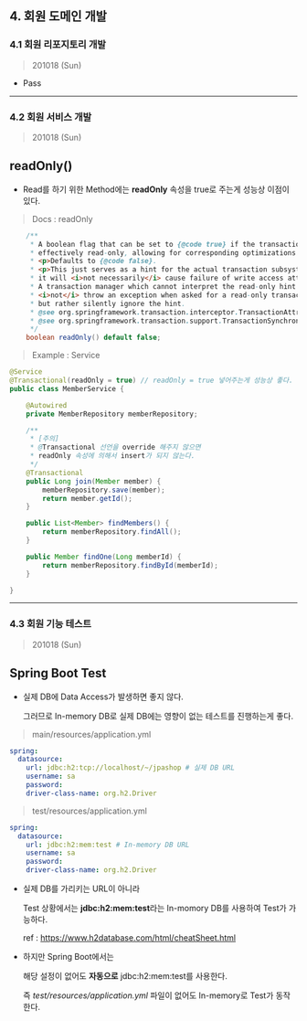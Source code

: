 
## 4. 회원 도메인 개발

### 4.1 회원 리포지토리 개발

> 201018 (Sun)

* Pass

---

### 4.2 회원 서비스 개발

> 201018 (Sun)

<h2> readOnly() </h2>

* Read를 하기 위한 Method에는 **readOnly** 속성을 true로 주는게 성능상 이점이 있다.

> Docs : readOnly

``` java
	/**
	 * A boolean flag that can be set to {@code true} if the transaction is
	 * effectively read-only, allowing for corresponding optimizations at runtime.
	 * <p>Defaults to {@code false}.
	 * <p>This just serves as a hint for the actual transaction subsystem;
	 * it will <i>not necessarily</i> cause failure of write access attempts.
	 * A transaction manager which cannot interpret the read-only hint will
	 * <i>not</i> throw an exception when asked for a read-only transaction
	 * but rather silently ignore the hint.
	 * @see org.springframework.transaction.interceptor.TransactionAttribute#isReadOnly()
	 * @see org.springframework.transaction.support.TransactionSynchronizationManager#isCurrentTransactionReadOnly()
	 */
	boolean readOnly() default false;
```

> Example : Service

``` java
@Service
@Transactional(readOnly = true) // readOnly = true 넣어주는게 성능상 좋다.
public class MemberService {

    @Autowired
    private MemberRepository memberRepository;

    /**
     * [주의]
     * @Transactional 선언을 override 해주지 않으면
     * readOnly 속성에 의해서 insert가 되지 않는다.
     */
    @Transactional
    public Long join(Member member) {
        memberRepository.save(member);
        return member.getId();
    }

    public List<Member> findMembers() {
        return memberRepository.findAll();
    }

    public Member findOne(Long memberId) {
        return memberRepository.findById(memberId);
    }

}
```
 
---

### 4.3 회원 기능 테스트

> 201018 (Sun)

<h2> Spring Boot Test </h2>

* 실제 DB에 Data Access가 발생하면 좋지 않다.

  그러므로 In-memory DB로 실제 DB에는 영향이 없는 테스트를 진행하는게 좋다.

> main/resources/application.yml

``` yml
spring:
  datasource:
    url: jdbc:h2:tcp://localhost/~/jpashop # 실제 DB URL
    username: sa
    password:
    driver-class-name: org.h2.Driver
```

> test/resources/application.yml

``` yml
spring:
  datasource:
    url: jdbc:h2:mem:test # In-memory DB URL
    username: sa
    password:
    driver-class-name: org.h2.Driver
```

* 실제 DB를 가리키는 URL이 아니라

  Test 상황에서는 **jdbc:h2:mem:test**라는 In-momory DB를 사용하여 Test가 가능하다.

  ref : https://www.h2database.com/html/cheatSheet.html

* 하지만 Spring Boot에서는

  해당 설정이 없어도 **자동으로** jdbc:h2:mem:test를 사용한다.

  즉 *test/resources/application.yml* 파일이 없어도 In-memory로 Test가 동작한다.